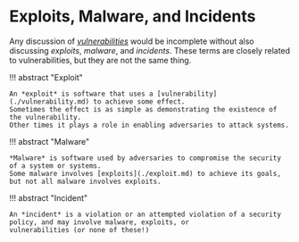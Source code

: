 # Exploits, Malware, and Incidents

Any discussion of [_vulnerabilities_](vulnerability.md) would be incomplete without also discussing _exploits_, _malware_, and _incidents_.
These terms are closely related to vulnerabilities, but they are not the same thing.

!!! abstract "Exploit"

    An *exploit* is software that uses a [vulnerability](./vulnerability.md) to achieve some effect.
    Sometimes the effect is as simple as demonstrating the existence of the vulnerability. 
    Other times it plays a role in enabling adversaries to attack systems.

!!! abstract "Malware"
    
    *Malware* is software used by adversaries to compromise the security of a system or systems.
    Some malware involves [exploits](./exploit.md) to achieve its goals, but not all malware involves exploits.

!!! abstract "Incident"

    An *incident* is a violation or an attempted violation of a security policy, and may involve malware, exploits, or
    vulnerabilities (or none of these!)

